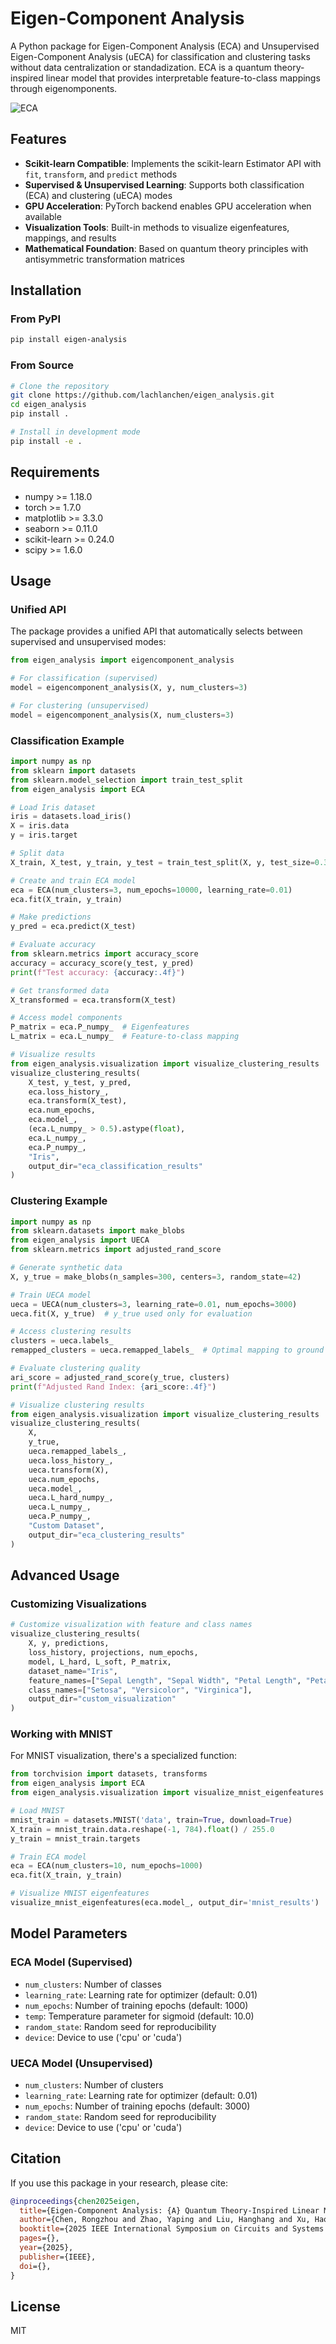 # Eigen-Component Analysis

A Python package for Eigen-Component Analysis (ECA) and Unsupervised Eigen-Component Analysis (uECA) for classification and clustering tasks without data centralization or standadization. ECA is a quantum theory-inspired linear model that provides interpretable feature-to-class mappings through eigenomponents.

![ECA](ISCAS2025/iscasp-figures/fig3_v7.png)


## Features

- **Scikit-learn Compatible**: Implements the scikit-learn Estimator API with `fit`, `transform`, and `predict` methods
- **Supervised & Unsupervised Learning**: Supports both classification (ECA) and clustering (uECA) modes
- **GPU Acceleration**: PyTorch backend enables GPU acceleration when available
- **Visualization Tools**: Built-in methods to visualize eigenfeatures, mappings, and results
- **Mathematical Foundation**: Based on quantum theory principles with antisymmetric transformation matrices

## Installation

### From PyPI

```bash
pip install eigen-analysis
```

### From Source

```bash
# Clone the repository
git clone https://github.com/lachlanchen/eigen_analysis.git
cd eigen_analysis
pip install .

# Install in development mode
pip install -e .
```

## Requirements

- numpy >= 1.18.0
- torch >= 1.7.0
- matplotlib >= 3.3.0
- seaborn >= 0.11.0
- scikit-learn >= 0.24.0
- scipy >= 1.6.0

## Usage

### Unified API

The package provides a unified API that automatically selects between supervised and unsupervised modes:

```python
from eigen_analysis import eigencomponent_analysis

# For classification (supervised)
model = eigencomponent_analysis(X, y, num_clusters=3)

# For clustering (unsupervised)
model = eigencomponent_analysis(X, num_clusters=3)
```

### Classification Example

```python
import numpy as np
from sklearn import datasets
from sklearn.model_selection import train_test_split
from eigen_analysis import ECA

# Load Iris dataset
iris = datasets.load_iris()
X = iris.data
y = iris.target

# Split data
X_train, X_test, y_train, y_test = train_test_split(X, y, test_size=0.3)

# Create and train ECA model
eca = ECA(num_clusters=3, num_epochs=10000, learning_rate=0.01)
eca.fit(X_train, y_train)

# Make predictions
y_pred = eca.predict(X_test)

# Evaluate accuracy
from sklearn.metrics import accuracy_score
accuracy = accuracy_score(y_test, y_pred)
print(f"Test accuracy: {accuracy:.4f}")

# Get transformed data
X_transformed = eca.transform(X_test)

# Access model components
P_matrix = eca.P_numpy_  # Eigenfeatures
L_matrix = eca.L_numpy_  # Feature-to-class mapping

# Visualize results
from eigen_analysis.visualization import visualize_clustering_results
visualize_clustering_results(
    X_test, y_test, y_pred, 
    eca.loss_history_, 
    eca.transform(X_test),
    eca.num_epochs,
    eca.model_,
    (eca.L_numpy_ > 0.5).astype(float),
    eca.L_numpy_,
    eca.P_numpy_,
    "Iris",
    output_dir="eca_classification_results"
)
```

### Clustering Example

```python
import numpy as np
from sklearn.datasets import make_blobs
from eigen_analysis import UECA
from sklearn.metrics import adjusted_rand_score

# Generate synthetic data
X, y_true = make_blobs(n_samples=300, centers=3, random_state=42)

# Train UECA model
ueca = UECA(num_clusters=3, learning_rate=0.01, num_epochs=3000)
ueca.fit(X, y_true)  # y_true used only for evaluation

# Access clustering results
clusters = ueca.labels_
remapped_clusters = ueca.remapped_labels_  # Optimal mapping to ground truth

# Evaluate clustering quality
ari_score = adjusted_rand_score(y_true, clusters)
print(f"Adjusted Rand Index: {ari_score:.4f}")

# Visualize clustering results
from eigen_analysis.visualization import visualize_clustering_results
visualize_clustering_results(
    X, 
    y_true, 
    ueca.remapped_labels_, 
    ueca.loss_history_, 
    ueca.transform(X),
    ueca.num_epochs,
    ueca.model_,
    ueca.L_hard_numpy_,
    ueca.L_numpy_,
    ueca.P_numpy_,
    "Custom Dataset",
    output_dir="eca_clustering_results"
)
```

## Advanced Usage

### Customizing Visualizations

```python
# Customize visualization with feature and class names
visualize_clustering_results(
    X, y, predictions,
    loss_history, projections, num_epochs,
    model, L_hard, L_soft, P_matrix,
    dataset_name="Iris",
    feature_names=["Sepal Length", "Sepal Width", "Petal Length", "Petal Width"],
    class_names=["Setosa", "Versicolor", "Virginica"],
    output_dir="custom_visualization"
)
```

### Working with MNIST

For MNIST visualization, there's a specialized function:

```python
from torchvision import datasets, transforms
from eigen_analysis import ECA
from eigen_analysis.visualization import visualize_mnist_eigenfeatures

# Load MNIST
mnist_train = datasets.MNIST('data', train=True, download=True)
X_train = mnist_train.data.reshape(-1, 784).float() / 255.0
y_train = mnist_train.targets

# Train ECA model
eca = ECA(num_clusters=10, num_epochs=1000)
eca.fit(X_train, y_train)

# Visualize MNIST eigenfeatures
visualize_mnist_eigenfeatures(eca.model_, output_dir='mnist_results')
```

## Model Parameters

### ECA Model (Supervised)

- `num_clusters`: Number of classes
- `learning_rate`: Learning rate for optimizer (default: 0.01)
- `num_epochs`: Number of training epochs (default: 1000)
- `temp`: Temperature parameter for sigmoid (default: 10.0)
- `random_state`: Random seed for reproducibility
- `device`: Device to use ('cpu' or 'cuda')

### UECA Model (Unsupervised)

- `num_clusters`: Number of clusters
- `learning_rate`: Learning rate for optimizer (default: 0.01)
- `num_epochs`: Number of training epochs (default: 3000)
- `random_state`: Random seed for reproducibility
- `device`: Device to use ('cpu' or 'cuda')

## Citation

If you use this package in your research, please cite:

```bibtex
@inproceedings{chen2025eigen,
  title={Eigen-Component Analysis: {A} Quantum Theory-Inspired Linear Model},
  author={Chen, Rongzhou and Zhao, Yaping and Liu, Hanghang and Xu, Haohan and Ma, Shaohua and Lam, Edmund Y.},
  booktitle={2025 IEEE International Symposium on Circuits and Systems (ISCAS)},
  pages={},
  year={2025},
  publisher={IEEE},
  doi={},
}
```

## License

MIT